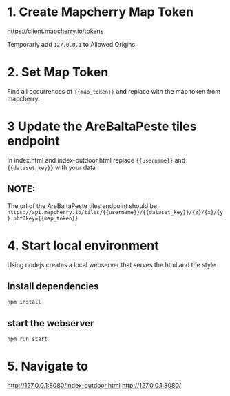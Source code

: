 # 1. Create  Mapcherry Map Token

https://client.mapcherry.io/tokens

Temporarly add  `127.0.0.1` to Allowed Origins


# 2. Set Map Token

Find all occurrences of `{{map_token}}` and replace with the map token from mapcherry.


# 3 Update the AreBaltaPeste tiles endpoint

In index.html and index-outdoor.html replace `{{username}}` and `{{dataset_key}}` with your data

## NOTE:
The url of the AreBaltaPeste tiles endpoint should be 
`https://api.mapcherry.io/tiles/{{username}}/{{dataset_key}}/{z}/{x}/{y}.pbf?key={{map_token}}`


# 4. Start local environment

Using nodejs creates a local webserver that serves the html and the style
## Install dependencies
```
npm install
```

## start the webserver
```
npm run start
```

# 5. Navigate to
http://127.0.0.1:8080/index-outdoor.html
http://127.0.0.1:8080/